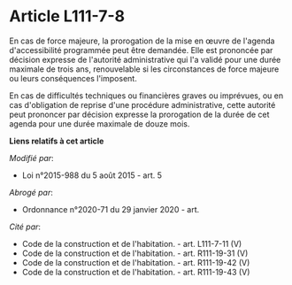 # Article L111-7-8

En cas de force majeure, la prorogation de la mise en œuvre de l'agenda d'accessibilité programmée peut être demandée. Elle
est prononcée par décision expresse de l'autorité administrative qui l'a validé pour une durée maximale de trois ans,
renouvelable si les circonstances de force majeure ou leurs conséquences l'imposent.

En cas de difficultés techniques ou financières graves ou imprévues, ou en cas d'obligation de reprise d'une procédure
administrative, cette autorité peut prononcer par décision expresse la prorogation de la durée de cet agenda pour une durée
maximale de douze mois.

**Liens relatifs à cet article**

_Modifié par_:

  - Loi n°2015-988 du 5 août 2015 - art. 5

_Abrogé par_:

  - Ordonnance n°2020-71 du 29 janvier 2020 - art.

_Cité par_:

  - Code de la construction et de l'habitation. - art. L111-7-11 (V)
  - Code de la construction et de l'habitation. - art. R111-19-31 (V)
  - Code de la construction et de l'habitation. - art. R111-19-42 (V)
  - Code de la construction et de l'habitation. - art. R111-19-43 (V)
